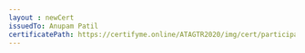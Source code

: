 ```yaml
--- 
layout : newCert 
issuedTo: Anupam Patil 
certificatePath: https://certifyme.online/ATAGTR2020/img/cert/participant/AnupamPatil_cebea.png
--- 
```


